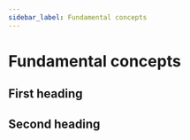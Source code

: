 ```yaml
---
sidebar_label: Fundamental concepts
---
```


# Fundamental concepts


## First heading




## Second heading



